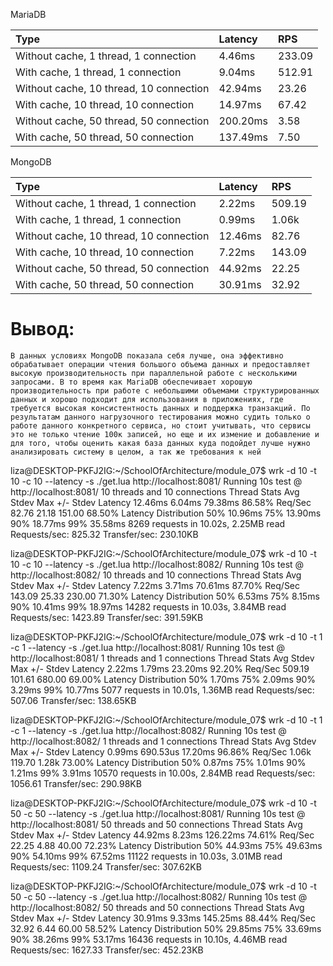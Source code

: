 MariaDB

|Type             |Latency           |RPS          |
|:----------------|:-----------------|:------------|
|Without cache, 1 thread, 1 connection|4.46ms |233.09|
|With cache, 1 thread, 1 connection|9.04ms |512.91|
|Without cache, 10 thread, 10 connection|42.94ms |23.26|
|With cache, 10 thread, 10 connection|14.97ms |67.42|
|Without cache, 50 thread, 50 connection|200.20ms |3.58|
|With cache, 50 thread, 50 connection|137.49ms |7.50|

MongoDB

|Type             |Latency           |RPS          |
|:----------------|:-----------------|:------------|
|Without cache, 1 thread, 1 connection|2.22ms |509.19|
|With cache, 1 thread, 1 connection|0.99ms |1.06k|
|Without cache, 10 thread, 10 connection|12.46ms |82.76 |
|With cache, 10 thread, 10 connection|7.22ms  |143.09|
|Without cache, 50 thread, 50 connection|44.92ms |22.25|
|With cache, 50 thread, 50 connection|30.91ms |32.92|

# Вывод: 
    В данных условиях MongoDB показала себя лучше, она эффективно обрабатывает операции чтения большого объема данных и предоставляет высокую производительность при параллельной работе с несколькими запросами. В то время как MariaDB обеспечивает хорошую производительность при работе с небольшими объемами структурированных данных и хорошо подходит для использования в приложениях, где требуется высокая консистентность данных и поддержка транзакций. По результатам данного нагрузочного тестирования можно судить только о работе данного конкретного сервиса, но стоит учитывать, что сервисы это не только чтение 100к записей, но еще и их измение и добавление и для того, чтобы оценить какая база данных куда подойдет лучше нужно анализировать систему в целом, а так же требования к ней

liza@DESKTOP-PKFJ2IG:~/SchoolOfArchitecture/module_07$ wrk -d 10 -t 10 -c 10 --latency -s ./get.lua http://localhost:8081/
Running 10s test @ http://localhost:8081/
  10 threads and 10 connections
  Thread Stats   Avg      Stdev     Max   +/- Stdev
    Latency    12.46ms    6.04ms  79.38ms   86.58%
    Req/Sec    82.76     21.18   151.00     68.50%
  Latency Distribution
     50%   10.96ms
     75%   13.90ms
     90%   18.77ms
     99%   35.58ms
  8269 requests in 10.02s, 2.25MB read
Requests/sec:    825.32
Transfer/sec:    230.10KB

liza@DESKTOP-PKFJ2IG:~/SchoolOfArchitecture/module_07$ wrk -d 10 -t 10 -c 10 --latency -s ./get.lua http://localhost:8082/
Running 10s test @ http://localhost:8082/
  10 threads and 10 connections
  Thread Stats   Avg      Stdev     Max   +/- Stdev
    Latency     7.22ms    3.71ms  70.61ms   87.70%
    Req/Sec   143.09     25.33   230.00     71.30%
  Latency Distribution
     50%    6.53ms
     75%    8.15ms
     90%   10.41ms
     99%   18.97ms
  14282 requests in 10.03s, 3.84MB read
Requests/sec:   1423.89
Transfer/sec:    391.59KB

liza@DESKTOP-PKFJ2IG:~/SchoolOfArchitecture/module_07$ wrk -d 10 -t 1 -c 1 --latency -s ./get.lua http://localhost:8081/
Running 10s test @ http://localhost:8081/
  1 threads and 1 connections
  Thread Stats   Avg      Stdev     Max   +/- Stdev
    Latency     2.22ms    1.79ms  23.20ms   92.20%
    Req/Sec   509.19    101.61   680.00     69.00%
  Latency Distribution
     50%    1.70ms
     75%    2.09ms
     90%    3.29ms
     99%   10.77ms
  5077 requests in 10.01s, 1.36MB read
Requests/sec:    507.06
Transfer/sec:    138.65KB

liza@DESKTOP-PKFJ2IG:~/SchoolOfArchitecture/module_07$ wrk -d 10 -t 1 -c 1 --latency -s ./get.lua http://localhost:8082/
Running 10s test @ http://localhost:8082/
  1 threads and 1 connections
  Thread Stats   Avg      Stdev     Max   +/- Stdev
    Latency     0.99ms  690.53us  17.20ms   96.86%
    Req/Sec     1.06k   119.70     1.28k    73.00%
  Latency Distribution
     50%    0.87ms
     75%    1.01ms
     90%    1.21ms
     99%    3.91ms
  10570 requests in 10.00s, 2.84MB read
Requests/sec:   1056.61
Transfer/sec:    290.98KB


liza@DESKTOP-PKFJ2IG:~/SchoolOfArchitecture/module_07$ wrk -d 10 -t 50 -c 50 --latency -s ./get.lua http://localhost:8081/
Running 10s test @ http://localhost:8081/
  50 threads and 50 connections
  Thread Stats   Avg      Stdev     Max   +/- Stdev
    Latency    44.92ms    8.23ms 126.22ms   74.61%
    Req/Sec    22.25      4.88    40.00     72.23%
  Latency Distribution
     50%   44.93ms
     75%   49.63ms
     90%   54.10ms
     99%   67.52ms
  11122 requests in 10.03s, 3.01MB read
Requests/sec:   1109.24
Transfer/sec:    307.62KB

liza@DESKTOP-PKFJ2IG:~/SchoolOfArchitecture/module_07$ wrk -d 10 -t 50 -c 50 --latency -s ./get.lua http://localhost:8082/
Running 10s test @ http://localhost:8082/
  50 threads and 50 connections
  Thread Stats   Avg      Stdev     Max   +/- Stdev
    Latency    30.91ms    9.33ms 145.25ms   88.44%
    Req/Sec    32.92      6.44    60.00     58.52%
  Latency Distribution
     50%   29.85ms
     75%   33.69ms
     90%   38.26ms
     99%   53.17ms
  16436 requests in 10.10s, 4.46MB read
Requests/sec:   1627.33
Transfer/sec:    452.23KB

